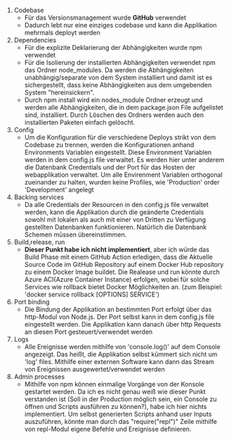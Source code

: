 1. Codebase
    - Für das Versionsmanagement wurde **GitHub** verwendet
    - Dadurch lebt nur eine einziges codebase und kann die Applikation mehrmals deployt werden
2. Dependencies
    - Für die explizite Deklarierung der Abhängigkeiten wurde npm verwendet
    - Für die Isolierung der installierten Abhängigkeiten verwendet npm das Ordner node_modules.
      Da werden die Abhängigkeiten unabhängig/separate von dem System installiert und damit ist es sichergestellt, dass
      keine
      Abhängigkeiten aus dem umgebenden System "hereinsickern".
    - Durch npm install wird ein nodes_module Ordner erzeugt und werden alle Abhängigkeiten, die in dem package.json
      File
      aufgelistet sind, installiert. Durch Löschen des Ordners werden auch den installierten Paketen einfach gelöscht.
3. Config
    - Um die Konfiguration für die verschiedene Deploys strikt von dem Codebase zu trennen, werden die Konfigurationen
      anhand Environments Variablen eingestellt. Diese Environment Variablen werden in dem config.js file verwaltet. Es
      werden hier unter anderem die Datenbank Credentials und der Port für das Hosten der webapplikation verwaltet. Um
      alle Envirenment Variablen orthogonal zueinander zu halten, wurden keine Profiles, wie 'Production' order
      'Development' angelegt
4. Backing services
    - Da alle Credentials der Resourcen in den config.js file verwaltet werden, kann die Applikation durch die geänderte
      Credentials sowohl mit lokalen als auch mit einer von Dritten zu Verfügung gestellten Datenbanken funktionieren.
      Natürlich die Datenbank Schemen müssen übereinstimmen.
5. Build,release, run
    - **Dieser Punkt habe ich nicht implementiert**, aber ich würde das Build Phase mit einem GitHub Action erledigen, dass
      die Aktuelle Source Code im GitHub Repository auf einem Docker Hub repository zu einem Docker Image buildet. Die
      Realease und run könnte durch Azure ACI(Azure Container Instance) erfolgen, wobei für solche Services wie rollback
      bietet Docker Möglichkeiten an. (zum Beispiel: 'docker service rollback [OPTIONS] SERVICE')
8. Port binding
    - Die Bindung der Applikation an bestimmten Port erfolgt über das http-Modul von Node.js. Der Port selbst kann in
      dem config.js file eingestellt werden. Die Applikation kann danach über http Requests an diesen Port
      gesteuert/verwendet werden
11. Logs
    - Alle Ereignisse werden mithilfe von 'console.log()' auf dem Console angezeigt. Das heißt, die Applikation selbst
      kümmert sich nicht um 'log' files. Mithilfe einer externen Software kann dann das Stream von Ereignissen
      ausgewertet/verwendet werden
12. Admin processes
    - Mithilfe von npm können einmalige Vorgänge von der Konsole gestartet werden. Da ich es nicht genau weiß wie dieser
      Punkt verstanden ist (Soll in der Production möglich sein, ein Console zu öffnen und Scripts ausführen zu können?), habe ich hier nichts implementiert. Um selbst generierten Scripts anhand user Inputs auszuführen,
      könnte man durch das "require("repl")" Zeile mithilfe von repl-Modul eigene Befehle und Ereignisse definieren.
